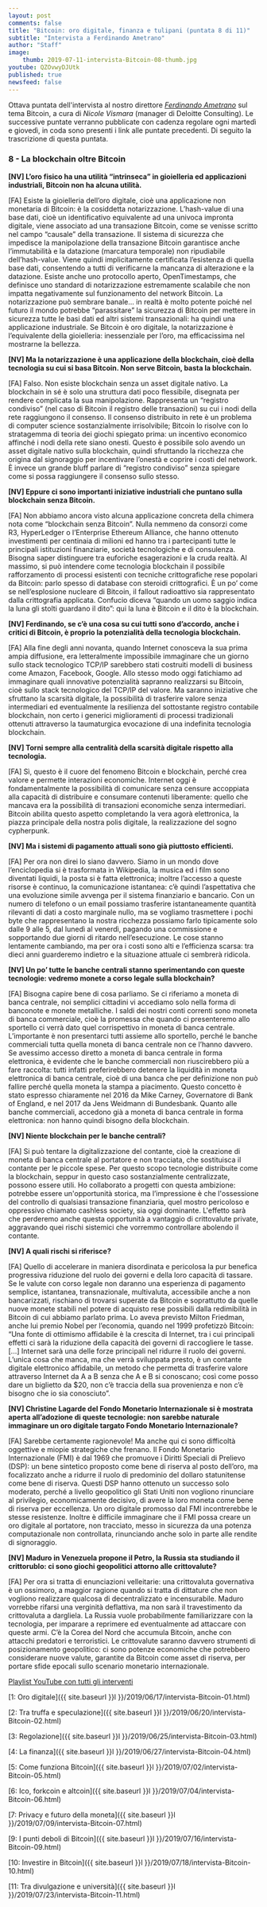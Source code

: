 ```yaml
---
layout: post
comments: false
title: "Bitcoin: oro digitale, finanza e tulipani (puntata 8 di 11)"
subtitle: "Intervista a Ferdinando Ametrano"
author: "Staff"
image:
    thumb: 2019-07-11-intervista-Bitcoin-08-thumb.jpg
youtube: QZOvwyDJUtk
published: true
newsfeed: false
---
```


Ottava puntata dell'intervista al nostro direttore
[*Ferdinando Ametrano*](https://www.ametrano.net)
sul tema Bitcoin,
a cura di *Nicole Vismara* (manager di Deloitte Consulting).
Le successive puntate verranno pubblicate con cadenza regolare
ogni martedì e giovedì, in coda sono presenti i link alle puntate precedenti.
Di seguito la trascrizione di questa puntata.

### 8 - La blockchain oltre Bitcoin

**[NV] L’oro fisico ha una utilità “intrinseca” in gioielleria ed applicazioni industriali, Bitcoin non ha alcuna utilità.**

[FA] Esiste la gioielleria dell’oro digitale, cioè una applicazione non monetaria di Bitcoin: è la cosiddetta notarizzazione. L’hash-value di una base dati, cioè un identificativo equivalente ad una univoca impronta digitale, viene associato ad una transazione Bitcoin, come se venisse scritto nel campo “causale” della transazione. Il sistema di sicurezza che impedisce la manipolazione della transazione Bitcoin garantisce anche l’immutabilità e la datazione (marcatura temporale) non ripudiabile dell’hash-value. Viene quindi implicitamente certificata l’esistenza di quella base dati, consentendo a tutti di verificarne la mancanza di alterazione e la datazione. Esiste anche uno protocollo aperto, OpenTimestamps, che definisce uno standard di notarizzazione estremamente scalabile che non impatta negativamente sul funzionamento del network Bitcoin. La notarizzazione può sembrare banale... in realtà è molto potente poiché nel futuro il mondo potrebbe “parassitare” la sicurezza di Bitcoin per mettere in sicurezza tutte le basi dati ed altri sistemi transazionali: ha quindi una applicazione industriale. Se Bitcoin è oro digitale, la notarizzazione è l’equivalente della gioielleria: inessenziale per l’oro, ma efficacissima nel mostrarne la bellezza.

**[NV] Ma la notarizzazione è una applicazione della blockchain, cioè della tecnologia su cui si basa Bitcoin. Non serve Bitcoin, basta la blockchain.**

[FA] Falso. Non esiste blockchain senza un asset digitale nativo. La blockchain in sé è solo una struttura dati poco flessibile, disegnata per rendere complicata la sua manipolazione. Rappresenta un “registro condiviso” (nel caso di Bitcoin il registro delle transazioni) su cui i nodi della rete raggiungono il consenso. Il consenso distribuito in rete è un problema di computer science sostanzialmente irrisolvibile; Bitcoin lo risolve con lo stratagemma di teoria dei giochi spiegato prima: un incentivo economico affinché i nodi della rete siano onesti. Questo è possibile solo avendo un asset digitale nativo sulla blockchain, quindi sfruttando la ricchezza che origina dal signoraggio per incentivare l’onestà e coprire i costi del network. È invece un grande bluff parlare di “registro condiviso” senza spiegare come si possa raggiungere il consenso sullo stesso.

**[NV] Eppure ci sono importanti iniziative industriali che puntano sulla blockchain senza Bitcoin.**

[FA] Non abbiamo ancora visto alcuna applicazione concreta della chimera nota come “blockchain senza Bitcoin”. Nulla nemmeno da consorzi come R3, HyperLedger o l’Enterprise Ethereum Alliance, che hanno ottenuto investimenti per centinaia di milioni ed hanno tra i partecipanti tutte le principali istituzioni finanziarie, società tecnologiche e di consulenza. Bisogna saper distinguere tra euforiche esagerazioni e la cruda realtà. Al massimo, si può intendere come tecnologia blockchain il possibile rafforzamento di processi esistenti con tecniche crittografiche rese popolari da Bitcoin: parlo spesso di database con steroidi crittografici. È un po’ come se nell’esplosione nucleare di Bitcoin, il fallout radioattivo sia rappresentato dalla crittografia applicata. Confucio diceva “quando un uomo saggio indica la luna gli stolti guardano il dito”: qui la luna è Bitcoin e il dito è la blockchain.

**[NV] Ferdinando, se c’è una cosa su cui tutti sono d’accordo, anche i critici di Bitcoin, è proprio la potenzialità della tecnologia blockchain.**

[FA] Alla fine degli anni novanta, quando Internet conosceva la sua prima ampia diffusione, era letteralmente impossibile immaginare che un giorno sullo stack tecnologico TCP/IP sarebbero stati costruiti modelli di business come Amazon, Facebook, Google. Allo stesso modo oggi fatichiamo ad immaginare quali innovative potenzialità sapranno realizzarsi su Bitcoin, cioè sullo stack tecnologico del TCP/IP del valore. Ma saranno iniziative che sfruttano la scarsità digitale, la possibilità di trasferire valore senza intermediari ed eventualmente la resilienza del sottostante registro contabile blockchain, non certo i generici miglioramenti di processi tradizionali ottenuti attraverso la taumaturgica evocazione di una indefinita tecnologia blockchain.

**[NV] Torni sempre alla centralità della scarsità digitale rispetto alla tecnologia.**

[FA] Sì, questo è il cuore del fenomeno Bitcoin e blockchain, perché crea valore e permette interazioni economiche. Internet oggi è fondamentalmente la possibilità di comunicare senza censure accoppiata alla capacità di distribuire e consumare contenuti liberamente: quello che mancava era la possibilità di transazioni economiche senza intermediari. Bitcoin abilita questo aspetto completando la vera agorà elettronica, la piazza principale della nostra polis digitale, la realizzazione del sogno cypherpunk.

**[NV] Ma i sistemi di pagamento attuali sono già piuttosto efficienti.**

[FA] Per ora non direi lo siano davvero. Siamo in un mondo dove l’enciclopedia si è trasformata in Wikipedia, la musica ed i film sono diventati liquidi, la posta si è fatta elettronica; inoltre l’accesso a queste risorse è continuo, la comunicazione istantanea: c’è quindi l’aspettativa che una evoluzione simile avvenga per il sistema finanziario e bancario. Con un numero di telefono o un email possiamo trasferire istantaneamente quantità rilevanti di dati a costo marginale nullo, ma se vogliamo trasmettere i pochi byte che rappresentano la nostra ricchezza possiamo farlo tipicamente solo dalle 9 alle 5, dal lunedì al venerdì, pagando una commissione e sopportando due giorni di ritardo nell’esecuzione. Le cose stanno lentamente cambiando, ma per ora i costi sono alti e l’efficienza scarsa: tra dieci anni guarderemo indietro e la situazione attuale ci sembrerà ridicola.

**[NV] Un po’ tutte le banche centrali stanno sperimentando con queste tecnologie: vedremo monete a corso legale sulla blockchain?**

[FA] Bisogna capire bene di cosa parliamo. Se ci riferiamo a moneta di banca centrale, noi semplici cittadini vi accediamo solo nella forma di banconote e monete metalliche. I saldi dei nostri conti correnti sono moneta di banca commerciale, cioè la promessa che quando ci presenteremo allo sportello ci verrà dato quel corrispettivo in moneta di banca centrale. L’importante è non presentarci tutti assieme allo sportello, perché le banche commerciali tutta quella moneta di banca centrale non ce l’hanno davvero. Se avessimo accesso diretto a moneta di banca centrale in forma elettronica, è evidente che le banche commerciali non riuscirebbero più a fare raccolta: tutti infatti preferirebbero detenere la liquidità in moneta elettronica di banca centrale, cioè di una banca che per definizione non può fallire perché quella moneta la stampa a piacimento. Questo concetto è stato espresso chiaramente nel 2016 da Mike Carney, Governatore di Bank of England, e nel 2017 da Jens Weidmann di Bundesbank. Quanto alle banche commerciali, accedono già a moneta di banca centrale in forma elettronica: non hanno quindi bisogno della blockchain.

**[NV] Niente blockchain per le banche centrali?**

[FA] Si può tentare la digitalizzazione del contante, cioè la creazione di moneta di banca centrale al portatore e non tracciata, che sostituisca il contante per le piccole spese. Per questo scopo tecnologie distribuite come la blockchain, seppur in questo caso sostanzialmente centralizzate, possono essere utili. Ho collaborato a progetti con questa ambizione: potrebbe essere un'opportunità storica, ma l’impressione è che l'ossessione del controllo di qualsiasi transazione finanziaria, quel mostro pericoloso e oppressivo chiamato cashless society, sia oggi dominante. L'effetto sarà che perderemo anche questa opportunità a vantaggio di crittovalute private, aggravando quei rischi sistemici che vorremmo controllare abolendo il contante.

**[NV] A quali rischi si riferisce?**

[FA] Quello di accelerare in maniera disordinata e pericolosa la pur benefica progressiva riduzione del ruolo dei governi e della loro capacità di tassare. Se le valute con corso legale non daranno una esperienza di pagamento semplice, istantanea, transnazionale, multivaluta, accessibile anche a non bancarizzati, rischiano di trovarsi superate da Bitcoin e soprattutto da quelle nuove monete stabili nel potere di acquisto rese possibili dalla redimibilità in Bitcoin di cui abbiamo parlato prima. Lo aveva previsto Milton Friedman, anche lui premio Nobel per l’economia, quando nel 1999 profetizzò Bitcoin: “Una fonte di ottimismo affidabile è la crescita di Internet, tra i cui principali effetti ci sarà la riduzione della capacità dei governi di raccogliere le tasse. [...] Internet sarà una delle forze principali nel ridurre il ruolo dei governi. L’unica cosa che manca, ma che verrà sviluppata presto, è un contante digitale elettronico affidabile, un metodo che permetta di trasferire valore attraverso Internet da A a B senza che A e B si conoscano; così come posso dare un biglietto da $20, non c’è traccia della sua provenienza e non c’è bisogno che io sia conosciuto”.

**[NV] Christine Lagarde del Fondo Monetario Internazionale si è mostrata aperta all’adozione di queste tecnologie: non sarebbe naturale immaginare un oro digitale targato Fondo Monetario Internazionale?**

[FA] Sarebbe certamente ragionevole! Ma anche qui ci sono difficoltà oggettive e miopie strategiche che frenano. Il Fondo Monetario Internazionale (FMI) è dal 1969 che promuove i Diritti Speciali di Prelievo (DSP): un bene sintetico proposto come bene di riserva al posto dell’oro, ma focalizzato anche a ridurre il ruolo di predominio del dollaro statunitense come bene di riserva. Questi DSP hanno ottenuto un successo solo moderato, perché a livello geopolitico gli Stati Uniti non vogliono rinunciare al privilegio, economicamente decisivo, di avere la loro moneta come bene di riserva per eccellenza. Un oro digitale promosso dal FMI incontrerebbe le stesse resistenze. Inoltre è difficile immaginare che il FMI possa creare un oro digitale al portatore, non tracciato, messo in sicurezza da una potenza computazionale non controllata, rinunciando anche solo in parte alle rendite di signoraggio.

**[NV] Maduro in Venezuela propone il Petro, la Russia sta studiando il crittorublo: ci sono giochi geopolitici attorno alle crittovalute?**

[FA] Per ora si tratta di enunciazioni velleitarie: una crittovaluta governativa è un ossimoro, a maggior ragione quando si tratta di dittature che non vogliono realizzare qualcosa di decentralizzato e incensurabile. Maduro vorrebbe rifarsi una verginità deflattiva, ma non sarà il travestimento da crittovaluta a dargliela. La Russia vuole probabilmente familiarizzare con la tecnologia, per imparare a reprimere ed eventualmente ad attaccare con queste armi. C’è la Corea del Nord che accumula Bitcoin, anche con attacchi predatori e terroristici. Le crittovalute saranno davvero strumenti di posizionamento geopolitico: ci sono potenze economiche che potrebbero considerare nuove valute, garantite da Bitcoin come asset di riserva, per portare sfide epocali sullo scenario monetario internazionale.


[Playlist YouTube con tutti gli interventi](https://www.youtube.com/playlist?list=PLTLa2tRY91LKw5CrWIFFeIws08Sr7q-jC)

[1: Oro digitale]({{ site.baseurl }}l }}/2019/06/17/intervista-Bitcoin-01.html)

[2: Tra truffa e speculazione]({{ site.baseurl }}l }}/2019/06/20/intervista-Bitcoin-02.html)

[3: Regolazione]({{ site.baseurl }}l }}/2019/06/25/intervista-Bitcoin-03.html)

[4: La finanza]({{ site.baseurl }}l }}/2019/06/27/intervista-Bitcoin-04.html)

[5: Come funziona Bitcoin]({{ site.baseurl }}l }}/2019/07/02/intervista-Bitcoin-05.html)

[6: Ico, forkcoin e altcoin]({{ site.baseurl }}l }}/2019/07/04/intervista-Bitcoin-06.html)

[7: Privacy e futuro della moneta]({{ site.baseurl }}l }}/2019/07/09/intervista-Bitcoin-07.html)

[9: I punti deboli di Bitcoin]({{ site.baseurl }}l }}/2019/07/16/intervista-Bitcoin-09.html)

[10: Investire in Bitcoin]({{ site.baseurl }}l }}/2019/07/18/intervista-Bitcoin-10.html)

[11: Tra divulgazione e università]({{ site.baseurl }}l }}/2019/07/23/intervista-Bitcoin-11.html)

